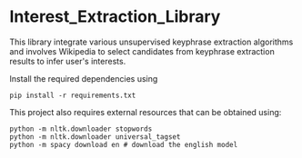 # Interest_Extraction_Library

This library integrate various unsupervised keyphrase extraction 
algorithms and involves Wikipedia to select candidates from  keyphrase extraction results to infer user's interests.

Install the required dependencies using
```
pip install -r requirements.txt
```

This project also requires external resources that can be obtained using:
```
python -m nltk.downloader stopwords
python -m nltk.downloader universal_tagset
python -m spacy download en # download the english model
```

